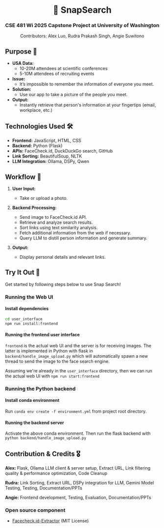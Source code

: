 <div align="center">
  <h1>📸 SnapSearch</h1>
  <h3>CSE 481 Wi 2025 Capstone Project at University of Washington</h3>
  <p>Contributors: Alex Luo, Rudra Prakash Singh, Angie Suwitono</p>
</div>

## Purpose 🎯
- **USA Data:**  
  - 10-20M attendees at scientific conferences  
  - 5-10M attendees of recruiting events  
- **Issue:**  
  - It’s impossible to remember the information of everyone you meet.
- **Solution:**  
  - Use our app to take a picture of the people you meet.
- **Output:**  
  - Instantly retrieve that person's information at your fingertips (email, workplace, etc.)


## Technologies Used 🛠️
- **Frontend:** JavaScript, HTML, CSS  
- **Backend:** Python (Flask)
- **APIs:** FaceCheck.id, DuckDuckGo search, GitHub
- **Link Sorting:** BeautifulSoup, NLTK  
- **LLM Integration:** Ollama, DSPy, Qwen


## Workflow 🔄

1. **User Input:**  
   - Take or upload a photo.

2. **Backend Processing:**  
   - Send image to FaceCheck.id API.  
   - Retrieve and analyze search results.  
   - Sort links using text similarity analysis.
   - Fetch additional information from the web if necessary.
   - Query LLM to distill person information and generate summary.

3. **Output:**  
   - Display personal details and relevant links.


## Try It Out 🚀
Get started by following steps below to use Snap Search!

### Running the Web UI
#### Install dependencies
```bash
cd user_interface
npm run install:frontend
```
#### Running the frontend user interface
`frontend` is the actual web UI and the server is for receiving images. The latter is implemented in Python with flask in `backend/handle_image_upload.py` which will automatically spawn a new thread to send the image to the face search engine.

Assuming we're already in the `user_interface` directory, then we can run the actual web UI with `npm run start:frontend`

### Running the Python backend
#### Install conda environment
Run `conda env create -f environment.yml` from project root directory.

#### Running the backend server
Activate the above conda environment. Then run the flask backend with 
`python backend/handle_image_upload.py`

## Contribution & Credits 🎖️
**Alex:** Flask, Ollama LLM client & server setup, Extract URL, Link filtering quality & performance optimization, Code Cleanup

**Rudra:** Link Sorting, Extract URL, DSPy integration for LLM, Gemini Model Testing, Testing, Documentation/PPTs

**Angie:** Frontend development, Testing, Evaluation, Documentation/PPTs

### Open source component
- [Facecheck.id-Extractor](https://github.com/quantumthe0ry/Facecheck.id-Extractor) (MIT License)
